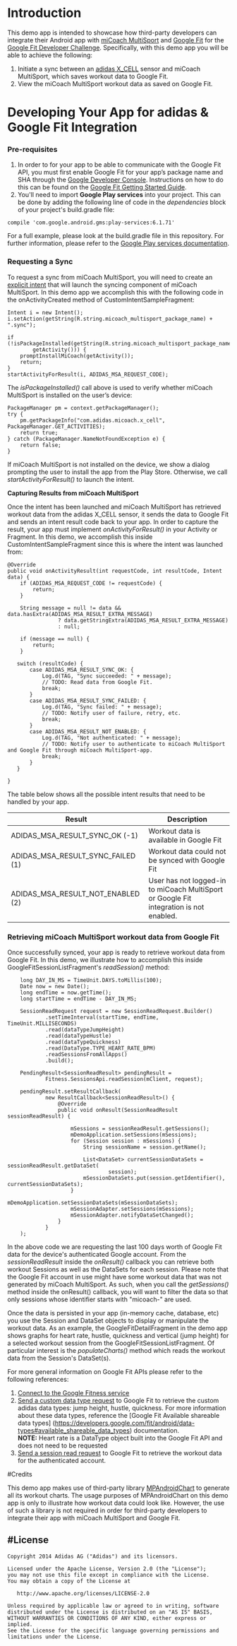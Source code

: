 # Introduction

This demo app is intended to showcase how third-party developers can integrate their Android app with [miCoach MultiSport](https://play.google.com/store/apps/details?id=com.adidas.micoach.x_cell) and [Google Fit](https://developers.google.com/fit/) for the [Google Fit Developer Challenge](https://developers.google.com/fit/challenge).  Specifically, with this demo app you will be able to achieve the following:

1. Initiate a sync between an [adidas X_CELL](http://micoach.adidas.com/x_cell/) sensor and miCoach MultiSport, which saves workout data to Google Fit.
2. View the miCoach MultiSport workout data as saved on Google Fit.

# Developing Your App for adidas & Google Fit Integration

### Pre-requisites

1. In order to for your app to be able to communicate with the Google Fit API, you must first enable Google Fit for your app’s package name and SHA through the [Google Developer Console](https://console.developers.google.com). Instructions on how to do this can be found on the [Google Fit Getting Started Guide](https://developers.google.com/fit/android/get-started).
2. You'll need to import **Google Play services** into your project.  This can be done by adding the following line of code in the *dependencies* block of your project's build.gradle file:

`compile 'com.google.android.gms:play-services:6.1.71'`


For a full example, please look at the build.gradle file in this repository. For further information, please refer to the [Google Play services documentation](http://developer.android.com/google/play-services/setup.html).

### Requesting a Sync

To request a sync from miCoach MultiSport, you will need to create an [explicit intent](http://developer.android.com/guide/components/intents-filters.html#ExampleExplicit) that will launch the syncing component of miCoach MultiSport.  In this demo app we accomplish this with the following code in the onActivityCreated method of CustomIntentSampleFragment:

	Intent i = new Intent();
    i.setAction(getString(R.string.micoach_multisport_package_name) + ".sync");

    if (!isPackageInstalled(getString(R.string.micoach_multisport_package_name),
            getActivity())) {
        promptInstallMiCoach(getActivity());
        return;
    }
    startActivityForResult(i, ADIDAS_MSA_REQUEST_CODE);

The *isPackageInstalled()* call above is used to verify whether miCoach MultiSport is installed on the user’s device:

	PackageManager pm = context.getPackageManager();
	try {
	    pm.getPackageInfo("com.adidas.micoach.x_cell", PackageManager.GET_ACTIVITIES);
	    return true;
	} catch (PackageManager.NameNotFoundException e) {
	    return false;
	}

If miCoach MultiSport is not installed on the device, we show a dialog prompting the user to install the app from the Play Store. Otherwise, we call *startActivityForResult()* to launch the intent.

**Capturing Results from miCoach MultiSport**

Once the intent has been launched and miCoach MultiSport has retrieved workout data from the adidas X_CELL sensor, it sends the data to Google Fit and sends an intent result code back to your app.  In order to capture the result, your app must implement  *onActivityForResult()* in your Activity or Fragment. In this demo, we accomplish this inside CustomIntentSampleFragment since this is where the intent was launched from:

	@Override
	public void onActivityResult(int requestCode, int resultCode, Intent data) {
	    if (ADIDAS_MSA_REQUEST_CODE != requestCode) {
	        return;
	    }

	    String message = null != data && data.hasExtra(ADIDAS_MSA_RESULT_EXTRA_MESSAGE)
	                ? data.getStringExtra(ADIDAS_MSA_RESULT_EXTRA_MESSAGE)
	                : null;

	    if (message == null) {
	        return;
	    }

	   switch (resultCode) {
	       case ADIDAS_MSA_RESULT_SYNC_OK: {
	           Log.d(TAG, "Sync succeeded: " + message);
	           // TODO: Read data from Google Fit.
	           break;
	       }
	       case ADIDAS_MSA_RESULT_SYNC_FAILED: {
	           Log.d(TAG, "Sync failed: " + message);
	           // TODO: Notify user of failure, retry, etc.
	           break;
	       }
	       case ADIDAS_MSA_RESULT_NOT_ENABLED: {
	           Log.d(TAG, "Not authenticated: " + message);
	           // TODO: Notify user to authenticate to miCoach MultiSport and Google Fit through miCoach MultiSport-app.
	           break;
	       }
	   }

	}

The table below shows all the possible intent results that need to be handled by your app.


| Result                                	| Description                                                                                   	|
|---------------------------------------	|-----------------------------------------------------------------------------------------------	|
| ADIDAS\_MSA_RESULT\_SYNC\_OK (-1)     	| Workout data is available in Google Fit                                                       	|
| ADIDAS\_MSA\_RESULT\_SYNC\_FAILED (1) 	| Workout data could not be synced with Google Fit                                              	|
| ADIDAS\_MSA\_RESULT\_NOT\_ENABLED (2) 	| User has not logged-in to miCoach MultiSport or Google Fit integration is not enabled. 	|

### Retrieving miCoach MultiSport workout data from Google Fit

Once successfully synced, your app is ready to retrieve workout data from Google Fit.  In this demo, we illustrate how to accomplish this inside GoogleFitSessionListFragment's *readSession()* method:

        long DAY_IN_MS = TimeUnit.DAYS.toMillis(100);
        Date now = new Date();
        long endTime = now.getTime();
        long startTime = endTime - DAY_IN_MS;

        SessionReadRequest request = new SessionReadRequest.Builder()
                .setTimeInterval(startTime, endTime, TimeUnit.MILLISECONDS)
                .read(dataTypeJumpHeight)
                .read(dataTypeHustle)
                .read(dataTypeQuickness)
                .read(DataType.TYPE_HEART_RATE_BPM)
                .readSessionsFromAllApps()
                .build();

        PendingResult<SessionReadResult> pendingResult =
                Fitness.SessionsApi.readSession(mClient, request);

        pendingResult.setResultCallback(
                new ResultCallback<SessionReadResult>() {
                    @Override
                    public void onResult(SessionReadResult sessionReadResult) {

                        mSessions = sessionReadResult.getSessions();
                        mDemoApplication.setSessions(mSessions);
                        for (Session session : mSessions) {
                            String sessionName = session.getName();

                            List<DataSet> currentSessionDataSets = sessionReadResult.getDataSet(
                                    session);
                            mSessionDataSets.put(session.getIdentifier(), currentSessionDataSets);
                        }
                        mDemoApplication.setSessionDataSets(mSessionDataSets);
                        mSessionAdapter.setSessions(mSessions);
                        mSessionAdapter.notifyDataSetChanged();
                    }
                }
        );

In the above code we are requesting the last 100 days worth of Google Fit data for the device's authenticated Google account.  From the *sessionReadResult* inside the *onResult()* callback you can retrieve both workout Sessions as well as the DataSets for each session.  Please note that the Google Fit account in use might have some workout data that was not generated by miCoach MultiSport.  As such, when you call the *getSessions()* method inside the onResult() callback, you will want to filter the data so that only sessions whose identifier starts with "micoach-" are used.

Once the data is persisted in your app (in-memory cache, database, etc) you use the Session and DataSet objects to display or manipulate the workout data.  As an example, the GoogleFitDetailFragment in the demo app shows graphs for heart rate, hustle, quickness and vertical (jump height) for a selected workout session from the GoogleFitSessionListFragment. Of particular interest is the *populateCharts()* method which reads the workout data from the Session's DataSet(s).

For more general information on Google Fit APIs please refer to the following references:

1. [Connect to the Google Fitness service](https://developers.google.com/fit/android/get-started#step_5_connect_to_the_fitness_service)
2. [Send a custom data type request](https://developers.google.com/fit/android/data-types#retrieve_your_custom_data_types) to Google Fit to retrieve the custom adidas data types: jump height, hustle, quickness. For more information about these data types, reference the [Google Fit Available shareable data types] (https://developers.google.com/fit/android/data-types#available_shareable_data_types) documentation.  
**NOTE:** Heart rate is a DataType object built into the Google Fit API and does not need to be requested</li>
3. [Send a session read request](https://developers.google.com/fit/android/using-sessions#read_fitness_data_using_sessions) to Google Fit to retrieve the workout data for the authenticated account.

#Credits

This demo app makes use of third-party library [MPAndroidChart](https://github.com/PhilJay/MPAndroidChart) to generate all its workout charts. The usage purposes of MPAndroidChart on this demo app is only to illustrate how workout data could look like. However, the use of such a library is not required in order for third-party developers to integrate their app with miCoach MultiSport and Google Fit.


#License
-------

    Copyright 2014 Adidas AG ("Adidas") and its licensors.

    Licensed under the Apache License, Version 2.0 (the "License");
    you may not use this file except in compliance with the License.
    You may obtain a copy of the License at

       http://www.apache.org/licenses/LICENSE-2.0

    Unless required by applicable law or agreed to in writing, software
    distributed under the License is distributed on an "AS IS" BASIS,
    WITHOUT WARRANTIES OR CONDITIONS OF ANY KIND, either express or implied.
    See the License for the specific language governing permissions and
    limitations under the License.

